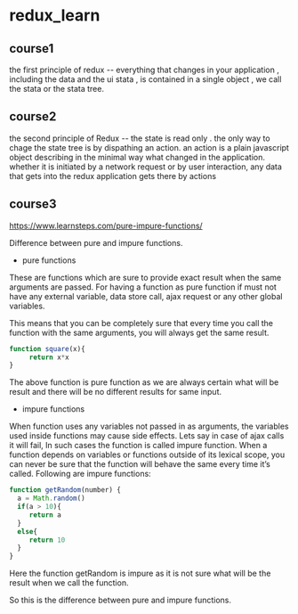 # redux_learn

## course1 

the first principle of redux -- everything that changes in your application , including the data and the ui stata , is contained in a single object , we call the stata or the stata tree.

## course2 

the second principle of Redux -- the state is read only . the only way to chage the state tree is by dispathing an action. an action is a plain javascript object describing in the minimal way what changed in the application. whether it is initiated by a network request or by user interaction, any data that gets into the redux application gets there by actions 

## course3 

https://www.learnsteps.com/pure-impure-functions/

Difference between pure and impure functions.

* pure functions

These are functions which are sure to provide exact result when the same arguments are passed. For having a function as pure function if must not have any external variable, data store call, ajax request or any other global variables.

This means that you can be completely sure that every time you call the function with the same arguments, you will always get the same result.

```js
function square(x){
     return x*x
}

```
The above function is pure function as we are always certain what will be result and there will be no different results for same input.

* impure functions

When function uses any variables not passed in as arguments, the variables used inside functions may cause side effects. Lets say in case of ajax calls it will fail, In such cases the function is called impure function. When a function depends on variables or functions outside of its lexical scope, you can never be sure that the function will behave the same every time it’s called. Following are impure functions:

```js
function getRandom(number) {
  a = Math.random()
  if(a > 10){
     return a
  }
  else{
     return 10
  }
}

```

Here the function getRandom is impure as it is not sure what will be the result when we call the function.

So this is the difference between pure and impure functions.
